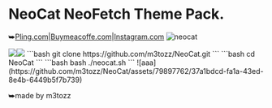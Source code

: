 # NeoCat NeoFetch Theme Pack.
⮩<a href="https://www.pling.com/p/2034925/">Pling.com</a>|<a href="https://www.buymeacoffee.com/m3tozz/">Buymeacoffe.com</a>|<a href="https://www.instagram.com/metozz.exe/">Instagram.com</a>
![neocat](https://github.com/m3tozz/NeoCat/assets/79897762/dd5c73f0-fd14-4699-a94f-638b091291d1)
<p align="left"><img src="https://github.com/m3tozz/NeoCat/assets/79897762/fdfb8aa1-d5a0-4ff6-932f-d5a8e79c959f"><align="right"><img src="https://github.com/m3tozz/NeoCat/assets/79897762/db5a9b2a-d7ac-4d89-a124-3f3e38cad6ec">
```bash
git clone https://github.com/m3tozz/NeoCat.git 
```
```bash
cd NeoCat 
```
```bash
bash ./neocat.sh
```
![aaa](https://github.com/m3tozz/NeoCat/assets/79897762/37a1bdcd-fa1a-43ed-8e4b-6449b5f7b739)

⮩made by m3tozz

